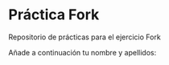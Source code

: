 # Práctica Fork
Repositorio de prácticas para el ejercicio Fork

Añade a continuación tu nombre y apellidos: 
